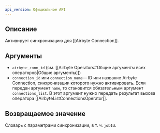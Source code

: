 ```yaml
---
api_version: Официальное API
---
```

## Описание
Активирует синхронизацию для [[Airbyte Connection]].
## Аргументы
- `airbyte_conn_id` (см. [[Airbyte Operators#Общие аргументы всех операторов|Общие аргументы]])
- `connection_id` или `connection_name`— ID или название Airbyte Connection, синхронизации которого нужно активировать. Если передан аргумент `name`, то  становится обязательным аргумент `connections_list`. В этот аргумент нужно передать результат вызова оператора [[AirbyteListConnectionsOperator]].
## Возвращаемое значение
Словарь с параметрами синхронизации, в т. ч. `jobId`.